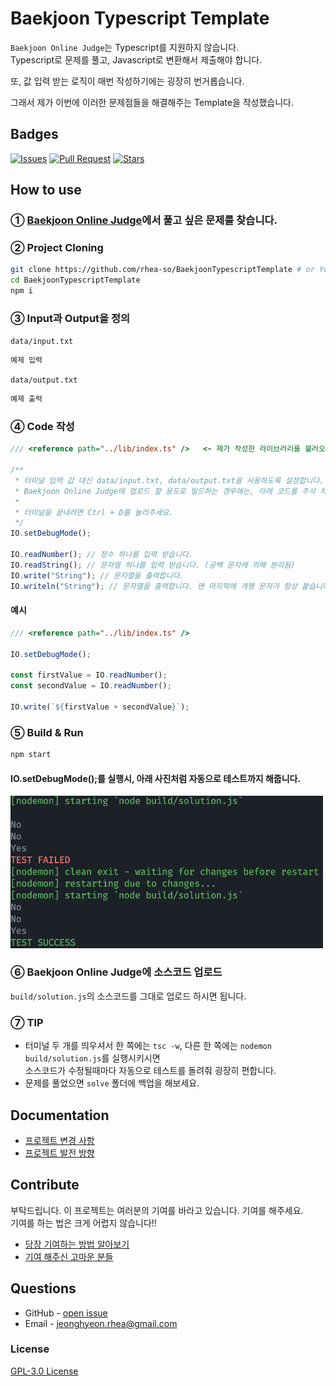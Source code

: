 # Baekjoon Typescript Template

`Baekjoon Online Judge`는 Typescript를 지원하지 않습니다.  
Typescript로 문제를 풀고, Javascript로 변환해서 제출해야 합니다.  

또, 값 입력 받는 로직이 매번 작성하기에는 굉장히 번거롭습니다.

그래서 제가 이번에 이러한 문제점들을 해결해주는 Template을 작성했습니다.

## Badges

<!-- Badges -->
[![Issues](https://img.shields.io/github/issues/rhea-so/BaekjoonTypescriptTemplate)](https://github.com/rhea-so/BaekjoonTypescriptTemplate/issues)
[![Pull Request](https://img.shields.io/github/issues-pr/rhea-so/BaekjoonTypescriptTemplate)](https://github.com/rhea-so/BaekjoonTypescriptTemplate/pulls)
[![Stars](https://img.shields.io/github/stars/rhea-so/BaekjoonTypescriptTemplate)](https://github.com/rhea-so/BaekjoonTypescriptTemplate)

## How to use

### ① [Baekjoon Online Judge](https://www.acmicpc.net/problemset)에서 풀고 싶은 문제를 찾습니다.

### ② Project Cloning

```sh
git clone https://github.com/rhea-so/BaekjoonTypescriptTemplate # or Your Forked Repository URL
cd BaekjoonTypescriptTemplate
npm i
```

### ③ Input과 Output을 정의

`data/input.txt`

```txt
예제 입력
```

`data/output.txt`

```txt
예제 출력
```

### ④ Code 작성

```typescript
/// <reference path="../lib/index.ts" />   <- 제가 작성한 라이브러리를 불러오는 코드입니다. IO 기능을 사용할 수 있습니다.

/**
 * 터미널 입력 값 대신 data/input.txt, data/output.txt을 사용하도록 설정합니다.  
 * Baekjoon Online Judge에 업로드 할 용도로 빌드하는 경우에는, 아래 코드를 주석 처리 해주셔야 합니다.
 * 
 * 터미널을 끝내려면 Ctrl + D를 눌러주세요.
 */
IO.setDebugMode();

IO.readNumber(); // 정수 하나를 입력 받습니다.
IO.readString(); // 문자열 하나를 입력 받습니다. (공백 문자에 의해 분리됨)
IO.write("String"); // 문자열을 출력합니다.
IO.writeln("String"); // 문자열을 출력합니다. 맨 마지막에 개행 문자가 항상 붙습니다.
```

#### 예시

```typescript
/// <reference path="../lib/index.ts" />

IO.setDebugMode();

const firstValue = IO.readNumber();
const secondValue = IO.readNumber();

IO.write(`${firstValue + secondValue}`);
```

### ⑤ Build & Run

```sh
npm start
```

#### IO.setDebugMode();를 실행시, 아래 사진처럼 자동으로 테스트까지 해줍니다.

<img src="images/test.png" alt="drawing" width="500"/>

### ⑥ Baekjoon Online Judge에 소스코드 업로드 

`build/solution.js`의 소스코드를 그대로 업로드 하시면 됩니다.

### ⑦ TIP

* 터미널 두 개를 띄우셔서 한 쪽에는 `tsc -w`, 다른 한 쪽에는 `nodemon build/solution.js`를 실행시키시면  
  소스코드가 수정될때마다 자동으로 테스트를 돌려줘 굉장히 편합니다.
* 문제를 풀었으면 `solve` 폴더에 백업을 해보세요.

## Documentation

* [프로젝트 변경 사항](https://github.com/rhea-so/BaekjoonTypescriptTemplate/blob/main/CHANGELOG.md)
* [프로젝트 발전 방향](https://github.com/rhea-so/BaekjoonTypescriptTemplate/blob/main/ROADMAP.md)

## Contribute

부탁드립니다. 이 프로젝트는 여러분의 기여를 바라고 있습니다. 기여를 해주세요.  
기여를 하는 법은 크게 어렵지 않습니다!!

* [당장 기여하는 방법 알아보기](https://github.com/rhea-so/BaekjoonTypescriptTemplate/blob/main/CONTRIBUTING.md)
* [기여 해주신 고마운 분들](https://github.com/rhea-so/BaekjoonTypescriptTemplate/blob/main/CONTRIBUTORS.md)

## Questions

* GitHub - [open issue](https://github.com/rhea-so/BaekjoonTypescriptTemplate/issues)
* Email - [jeonghyeon.rhea@gmail.com](mailto:jeonghyeon.rhea@gmail.com?subject=[GitHub]%20Project%20Moon%20Community-Question)

### License

[GPL-3.0 License](https://github.com/rhea-so/BaekjoonTypescriptTemplate/blob/main/LICENSE)
